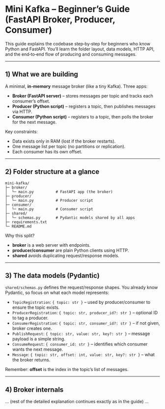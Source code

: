 # Mini Kafka – Beginner’s Guide (FastAPI Broker, Producer, Consumer)

This guide explains the codebase step‑by‑step for beginners who know Python and FastAPI. You’ll learn the folder layout, data models, HTTP API, and the end‑to‑end flow of producing and consuming messages.

---

## 1) What we are building

A minimal, **in‑memory** message broker (like a tiny Kafka). Three apps:

- **Broker (FastAPI server)** – stores messages per topic and tracks each consumer’s offset.
- **Producer (Python script)** – registers a topic, then publishes messages via HTTP.
- **Consumer (Python script)** – registers to a topic, then polls the broker for the next message.

Key constraints:
- Data exists only in RAM (lost if the broker restarts).
- One message list per topic (no partitions or replication).
- Each consumer has its own offset.

---

## 2) Folder structure at a glance

```
mini-kafka/
├─ broker/
│  └─ main.py          # FastAPI app (the broker)
├─ producer/
│  └─ main.py          # Producer script
├─ consumer/
│  └─ main.py          # Consumer script
├─ shared/
│  └─ schemas.py       # Pydantic models shared by all apps
├─ requirements.txt
└─ README.md
```

Why this split?
- **broker** is a web server with endpoints.
- **producer/consumer** are plain Python clients using HTTP.
- **shared** avoids duplicating request/response models.

---

## 3) The data models (Pydantic)

`shared/schemas.py` defines the request/response shapes. You already know Pydantic, so focus on what each model represents:

- `TopicRegistration`: `{ topic: str }` – used by producer/consumer to ensure the topic exists.
- `ProducerRegistration`: `{ topic: str, producer_id?: str }` – optional ID to tag a producer.
- `ConsumerRegistration`: `{ topic: str, consumer_id?: str }` – if not given, broker creates one.
- `PublishRequest`: `{ topic: str, value: str, key?: str }` – message payload is a simple string.
- `ConsumeRequest`: `{ consumer_id: str }` – identifies which consumer wants the next message.
- `Message`: `{ topic: str, offset: int, value: str, key?: str }` – what the broker returns.

Remember: **offset** is the index in the topic’s list of messages.

---

## 4) Broker internals

... (rest of the detailed explanation continues exactly as in the guide) ...
